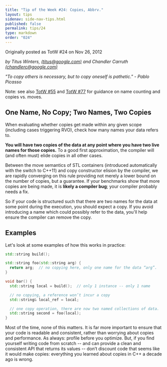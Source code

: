 ```yaml
---
title: "Tip of the Week #24: Copies, Abbrv."
layout: tips
sidenav: side-nav-tips.html
published: false
permalink: tips/24
type: markdown
order: "024"
---
```


Originally posted as TotW #24 on Nov 26, 2012

*by Titus Winters, [(titus@google.com)](mailto:titus@gmail.com) and
Chandler Carruth [(chandlerc@google.com)](mailto:chandlerc@google.com)*

*"To copy others is necessary, but to copy oneself is pathetic." - Pablo
Picasso*

Note: see also [TotW #55](/tips/55) and [TotW #77](/tips/77) for guidance
on name counting and copies vs. moves.

## One Name, No Copy; Two Names, Two Copies

When evaluating whether copies get made within any given scope (including cases
triggering RVO), check how many names your data refers to.

**You will have two copies of the data at any point where you have two live
names for those copies.** To a good first approximation, the compiler will (and
often must) elide copies in all other cases.

Between the move semantics of STL containers (introduced automatically with
the switch to C++11) and copy constructor elision by the compiler, we are
rapidly converging on this rule providing not merely a lower bound on the number
of copies, but a guarantee. If your benchmarks show that more copies are being
made, it is **likely a compiler bug**; your compiler probably needs a fix.

So if your code is structured such that there are two names for the data at some
point during the execution, you should expect a copy. If you avoid introducing a
name which could possibly refer to the data, you'll help ensure the compiler can
remove the copy.

## Examples

Let's look at some examples of how this works in practice:

```c++
std::string build();

std::string foo(std::string arg) {
  return arg;  // no copying here, only one name for the data “arg”.
}

void bar() {
  std::string local = build();  // only 1 instance -- only 1 name

  // no copying, a reference won’t incur a copy
  std::string& local_ref = local;

  // one copy operation, there are now two named collections of data.
  std::string second = foo(local);
}
```

Most of the time, none of this matters. It is far more important to ensure that
your code is readable and consistent, rather than worrying about copies and
performance. As always: profile before you optimize. But, if you find yourself
writing code from scratch -- and can provide a clean and consistent API that
returns its values -- don’t discount code that seems like it would make copies:
everything you learned about copies in C++ a decade ago is wrong.
